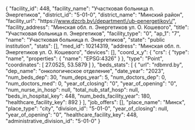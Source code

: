 {
    "facility_id": 448,
    "facility_name": "Участковая больница п. Энергетиков",
    "district_id": "5-01-0",
    "district_name": "Минский район",
    "facility_url": "https:\/\/www.dzcrb.by\/department\/ub-penergetikov\/",
    "facility_address": "Минская обл. п. Энергетиков ул. О. Кошевого",
    "title": "Участковая больница п. Энергетиков",
    "facility_type": "0",
    "ap_1": "7",
    "name": "Участковая больница п. Энергетиков",
    "state": "public institution",
    "stats": [],
    "med_id": 10214319,
    "address": "Минская обл. п. Энергетиков ул. О. Кошевого",
    "devices": [],
    "coord_x_y": {
        "crs": {
            "type": "name",
            "properties": {
                "name": "EPSG:4326"
            }
        },
        "type": "Point",
        "coordinates": [
            27.0525,
            53.5879
        ]
    },
    "beds_stats": [
        {
            "url": "rdbmrd.by",
            "dep_name": "онкологическое отделение",
            "date_year": "2023",
            "num_beds_dep": 30,
            "num_deps_year": 5,
            "num_doctors_dep": 0,
            "num_doctors_med": 0,
            "year_of_closing": "0",
            "year_of_opening": "0",
            "num_nurse_in_hosp": null,
            "total_nub_staf_hosp": null,
            "beds_in_hospital_key": 448,
            "num_beds_facility_year": 180,
            "healthcare_facility_key": 892
        }
    ],
    "job_offers": [],
    "place_name": "Минск",
    "place_type": "city",
    "division_id": "5-01-0",
    "year_of_closing": null,
    "year_of_opening": "0",
    "healthcare_facility_key": 448,
    "administrative_division_id": "5-01-0"
}